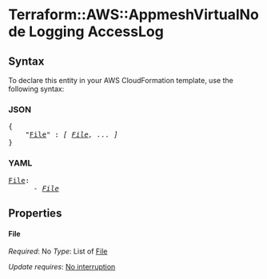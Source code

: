 # Terraform::AWS::AppmeshVirtualNode Logging AccessLog

## Syntax

To declare this entity in your AWS CloudFormation template, use the following syntax:

### JSON

<pre>
{
    "<a href="#file" title="File">File</a>" : <i>[ <a href="logging-accesslog-file.md">File</a>, ... ]</i>
}
</pre>

### YAML

<pre>
<a href="#file" title="File">File</a>: <i>
      - <a href="logging-accesslog-file.md">File</a></i>
</pre>

## Properties

#### File

_Required_: No
_Type_: List of <a href="logging-accesslog-file.md">File</a>

_Update requires_: [No interruption](https://docs.aws.amazon.com/AWSCloudFormation/latest/UserGuide/using-cfn-updating-stacks-update-behaviors.html#update-no-interrupt)

